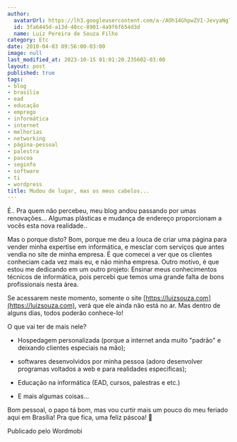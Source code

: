 ```yaml
---
author:
  avatarUrl: https://lh3.googleusercontent.com/a-/AOh14GhpwZVI-JevyaNgTdlrOT6YN20cI6V9Kxtq38Ij8AQ=s100
  id: 3fa6445d-a13d-40cc-8901-4a9f6f654d3d
  name: Luiz Pereira de Souza Filho
category: Etc
date: 2010-04-03 09:56:00-03:00
image: null
last_modified_at: 2023-10-15 01:01:20.235602-03:00
layout: post
published: true
tags:
- blog
- brasília
- ead
- educação
- emprego
- informática
- internet
- melhorias
- networking
- página-pessoal
- palestra
- pascoa
- seginfo
- software
- ti
- wordpress
title: Mudou de lugar, mas os meus cabelos...
---
```


É.. Pra quem não percebeu, meu blog andou passando por umas renovações... Algumas plásticas e mudança de endereço proporcionam a vocês esta nova realidade..

Mas o porque disto? Bom, porque me deu a louca de criar uma página para vender minha expertise em informática, e mesclar com serviços que antes vendia no site de minha empresa. É que comecei a ver que os clientes conheciam cada vez mais eu, e não minha empresa. Outro motivo, é que estou me dedicando em um outro projeto: Ensinar meus conhecimentos técnicos de informática, pois percebi que temos uma grande falta de bons profissionais nesta área.

Se acessarem neste momento, somente o site [https://luizsouza.com](https://luizsouza.com), verá que ele ainda não está no ar. Mas dentro de alguns dias, todos poderão conhece-lo!

O que vai ter de mais nele?

* Hospedagem personalizada (porque a internet anda muito "padrão" e deixando clientes especiais na mão);

* softwares desenvolvidos por minha pessoa (adoro desenvolver programas voltados a web e para realidades especificas);

* Educação na informática (EAD, cursos, palestras e etc.)

* E mais algumas coisas...

Bom pessoal, o papo tá bom, mas vou curtir mais um pouco do meu feriado aqui em Brasília! Pra que fica, uma feliz páscoa! 🙂

Publicado pelo Wordmobi
